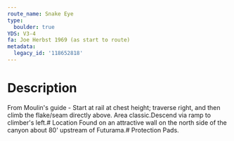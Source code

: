 ```yaml
---
route_name: Snake Eye
type:
  boulder: true
YDS: V3-4
fa: Joe Herbst 1969 (as start to route)
metadata:
  legacy_id: '118652818'
---
```

# Description
From Moulin's guide - Start at rail at chest height; traverse right, and then climb the flake/seam directly above. Area classic.Descend via ramp to climber's left.# Location
Found on an attractive wall on the north side of the canyon about 80' upstream of Futurama.# Protection
Pads.